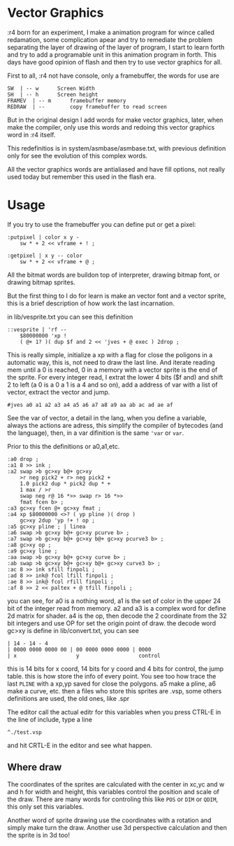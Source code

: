 # Vector Graphics

:r4 born for an experiment, I make a animation program for wince called redamation, some complication apear and try to remediate the problem separating the layer of drawing of the layer of program, I start to learn forth and try to add a programable unit in this animation program in forth. This days have good opinion of flash and then try to use vector graphics for all.

First to all, :r4 not have console, only a framebuffer, the words for use are

```
SW 	| -- w		Screen Width
SH 	| -- h		Screen height
FRAMEV	| -- m		framebuffer memory
REDRAW  | --		copy framebuffer to read screen
```

But in the original design I add words for make vector graphics, later, when make the compiler, only use this words and redoing this vector graphics word in :r4 itself.

This redefinitios is in system/asmbase/asmbase.txt, with previous definition only for see the evolution of this complex words.

All the vector graphics words are antialiased and have fill options, not really used today but remember this used in the flash era.

# Usage

If you try to use the framebuffer you can define put or get a pixel:

```
:putpixel | color x y -
	sw * + 2 << vframe + ! ;

:getpixel | x y -- color
	sw * + 2 << vframe + @ ;
```

All the bitmat words are buildon top of interpreter, drawing bitmap font, or drawing bitmap sprites.

But the first thing to I do for learn is make an vector font and a vector sprite, this is a brief description of how work the last incarnation.

in lib/vesprite.txt you can see this definition

```
::vesprite | 'rf --
	$80000000 'xp !
	( @+ 1? )( dup $f and 2 << 'jves + @ exec ) 2drop ;
```

This is really simple, initialize a xp with a flag for close the poligons in a automatic way, this is, not need to draw the last line. And iterate reading mem until a 0 is reached, 0 in a memory with a vector sprite is the end of the sprite.
For every integer read, I extrat the lower 4 bits ($f and) and shift 2 to left (a 0 is a 0 a 1 is a 4 and so on), add a address of var with a list of vector, extract the vector and jump.

```
#jves a0 a1 a2 a3 a4 a5 a6 a7 a8 a9 aa ab ac ad ae af
```

See the var of vector, a detail in the lang, when you define a variable, always the actions are adress, this simplify the compiler of bytecodes (and the language), then, in a var difinition is the same `'var` or `var`.

Prior to this the definitions or a0,a1,etc.

```
:a0 drop ;
:a1 8 >> ink ;
:a2 swap >b gc>xy b@+ gc>xy
	>r neg pick2 + r> neg pick2 +
	1.0 pick2 dup * pick2 dup * +
	1 max / >r
	swap neg r@ 16 *>> swap r> 16 *>>
	fmat fcen b> ;
:a3 gc>xy fcen @+ gc>xy fmat ;
:a4 xp $80000000 <>? ( yp pline )( drop )
	gc>xy 2dup 'yp !+ ! op ;
:a5 gc>xy pline ; | linea
:a6 swap >b gc>xy b@+ gc>xy pcurve b> ;
:a7 swap >b gc>xy b@+ gc>xy b@+ gc>xy pcurve3 b> ;
:a8 gc>xy op ;
:a9 gc>xy line ;
:aa swap >b gc>xy b@+ gc>xy curve b> ;
:ab swap >b gc>xy b@+ gc>xy b@+ gc>xy curve3 b> ;
:ac 8 >> ink sfill finpoli ;
:ad 8 >> ink@ fcol lfill finpoli ;
:ae 8 >> ink@ fcol rfill finpoli ;
:af 8 >> 2 << paltex + @ tfill finpoli ;
```

you can see, for a0 is a nothing word, a1 is the set of color in the upper 24 bit of the integer read from memory.
a2 and a3 is a complex word for define 2d matrix for shader.
a4 is the op, then decode the 2 coordinate from the 32 bit integers and use OP for set the origin point of draw. the decode word gc>xy is define in lib/convert.txt, you can see

```
| 14 - 14 - 4
| 0000 0000 0000 00 | 00 0000 0000 0000 | 0000
| x                   y                   control
```

this is 14 bits for x coord, 14 bits for y coord and 4 bits for control, the jump table. this is how store the info of every point.
You see too how trace the last `PLINE` with a xp,yp saved for close the polygons.
a5 make a pline, a6 make a curve, etc.
then a files who store this sprites are .vsp, some others definitions are used, the old ones, like .spr

The editor call the actual editr for this variables when you press CTRL-E in the line of include, type a line

```
^./test.vsp
```

and hit CRTL-E in the editor and see what happen.

## Where draw

The coordinates of the sprites are calculated with the center in xc,yc and w and h for width and height, this variables control the position and scale of the draw. There are many words for controling this like `POS` or `DIM` or `QDIM`, this only set this variables.

Another word of sprite drawing use the coordinates with a rotation and simply make turn the draw.
Another use 3d perspective calculation and then the sprite is in 3d too!

